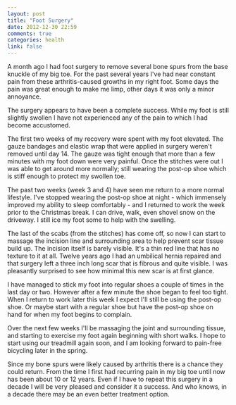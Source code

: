 ```yaml
---
layout: post
title: "Foot Surgery"
date: 2012-12-30 22:59
comments: true
categories: health
link: false
---
```

A month ago I had foot surgery to remove several bone spurs from the base knuckle of my big toe. For the past several years I've had near constant pain from these arthritis-caused growths in my right foot. Some days the pain was great enough to make me limp, other days it was only a minor annoyance. 

The surgery appears to have been a complete success. While my foot is still slightly swollen I have not experienced any of the pain to which I had become accustomed. 

The first two weeks of my recovery were spent with my foot elevated. The gauze bandages and elastic wrap that were applied in surgery weren't removed until day 14. The gauze was tight enough that more than a few minutes with my foot down were very painful. Once the stitches were out I was able to get around more normally; still wearing the post-op shoe which is stiff enough to protect my swollen toe.

The past two weeks (week 3 and 4) have seen me return to a more normal lifestyle. I've stopped wearing the post-op shoe at night - which immensely improved my ability to sleep comfortably - and I returned to work the week prior to the Christmas break. I can drive, walk, even shovel snow on the driveway. I still ice my foot some to help with the swelling. 

The last of the scabs (from the stitches) has come off, so now I can start to massage the incision line and surrounding area to help prevent scar tissue build up. The incision itself is barely visible. It's a thin red line that has no texture to it at all. Twelve years ago I had an umbilical hernia repaired and that surgery left a three inch long scar that is fibrous and quite visible. I was pleasantly surprised to see how minimal this new scar is at first glance.

I have managed to stick my foot into regular shoes a couple of times in the last day or two. However after a few minute the shoe began to feel too tight. When I return to work later this week I expect I'll still be using the post-op shoe. Or maybe start with a regular shoe but have the post-op shoe on hand for when my foot begins to complain.

Over the next few weeks I'll be massaging the joint and surrounding tissue, and starting to exercise my foot again beginning with short walks. I hope to start using our treadmill again soon, and I am looking forward to pain-free bicycling later in the spring.

Since my bone spurs were likely caused by arthritis there is a chance they could return. From the time I first had recurring pain in my big toe until now has been about 10 or 12 years. Even if I have to repeat this surgery in a decade I will be very pleased and consider it a success. And who knows, in a decade there may be an even better treatment option. 